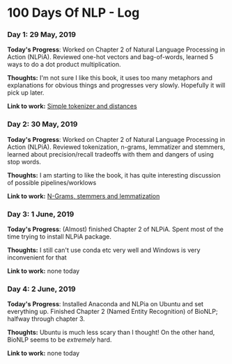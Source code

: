 # 100 Days Of NLP - Log

### Day 1: 29 May, 2019


**Today's Progress**: Worked on Chapter 2 of Natural Language Processing in Action (NLPiA). Reviewed one-hot vectors and bag-of-words, learned 5 ways to do a dot product multiplication.

**Thoughts:** I'm not sure I like this book, it uses too many metaphors and explanations for obvious things and progresses very slowly. Hopefully it will pick up later.

**Link to work:** [Simple tokenizer and distances](https://github.com/nixie1981/100-days-of-NLP/blob/master/Tokenizer.ipynb)


### Day 2: 30 May, 2019


**Today's Progress**: Worked on Chapter 2 of Natural Language Processing in Action (NLPiA). Reviewed tokenization, n-grams, lemmatizer and stemmers, learned about precision/recall tradeoffs with them and dangers of using stop words.

**Thoughts:** I am starting to like the book, it has quite interesting discussion of possible pipelines/worklows

**Link to work:** [N-Grams, stemmers and lemmatization](https://github.com/nixie1981/100-days-of-NLP/blob/master/Tokenizer.ipynb)

### Day 3: 1 June, 2019


**Today's Progress**: (Almost) finished Chapter 2 of NLPiA. Spent most of the time trying to install NLPiA package.

**Thoughts:** I still can't use conda etc very well and Windows is very inconvenient for that

**Link to work:** none today


### Day 4: 2 June, 2019


**Today's Progress**: Installed Anaconda and NLPia on Ubuntu and set everything up. Finished Chapter 2 (Named Entity Recognition) of BioNLP; halfway through chapter 3.

**Thoughts:** Ubuntu is much less scary than I thought! On the other hand, BioNLP seems to be *extremely* hard.

**Link to work:** none today

